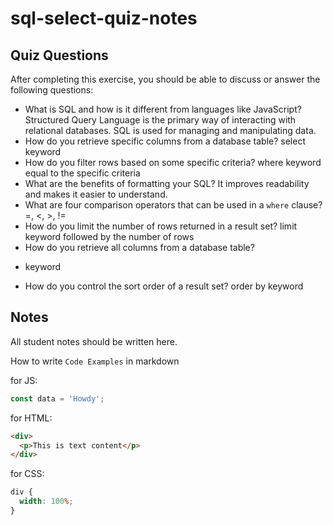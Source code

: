 # sql-select-quiz-notes

## Quiz Questions

After completing this exercise, you should be able to discuss or answer the following questions:

- What is SQL and how is it different from languages like JavaScript?
  Structured Query Language is the primary way of interacting with relational databases. SQL is used for managing and manipulating data.
- How do you retrieve specific columns from a database table?
  select keyword
- How do you filter rows based on some specific criteria?
  where keyword equal to the specific criteria
- What are the benefits of formatting your SQL?
  It improves readability and makes it easier to understand.
- What are four comparison operators that can be used in a `where` clause?
  =, <, >, !=
- How do you limit the number of rows returned in a result set?
  limit keyword followed by the number of rows
- How do you retrieve all columns from a database table?

* keyword

- How do you control the sort order of a result set?
  order by keyword

## Notes

All student notes should be written here.

How to write `Code Examples` in markdown

for JS:

```javascript
const data = 'Howdy';
```

for HTML:

```html
<div>
  <p>This is text content</p>
</div>
```

for CSS:

```css
div {
  width: 100%;
}
```
